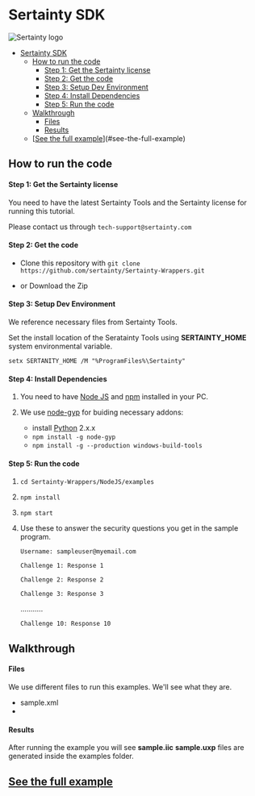 # Sertainty SDK
![Sertainty logo](https://i.ibb.co/ngjkVxN/Screen-Shot-2018-12-11-at-4-39-35-PM.png)


- [Sertainty SDK](#sertainty-sdk)
  - [How to run the code](#how-to-run-the-code)
      - [Step 1: Get the Sertainty license](#step-1-get-the-sertainty-license)
      - [Step 2: Get the code](#step-2-get-the-code)
      - [Step 3: Setup Dev Environment](#step-3-setup-dev-environment)
      - [Step 4: Install Dependencies](#step-4-install-dependencies)
      - [Step 5: Run the code](#step-5-run-the-code)
  - [Walkthrough](#walkthrough)
      - [Files](#files)
      - [Results](#results)
  - [[See the full example]()](#see-the-full-example)

## How to run the code

#### Step 1: Get the Sertainty license
You need to have the latest Sertainty Tools and the Sertainty license for running this tutorial. 

Please contact us through `tech-support@sertainty.com`

#### Step 2: Get the code 
- Clone this repository with 
   `git clone https://github.com/sertainty/Sertainty-Wrappers.git`

- or Download the Zip

#### Step 3: Setup Dev Environment
We reference necessary files from Sertainty Tools.

Set the install location of the Seratainty Tools using __SERTAINTY_HOME__ system environmental variable.

`setx SERTANITY_HOME /M "%ProgramFiles%\Sertainty"`

#### Step 4: Install Dependencies 
1. You need to have [Node JS](https://nodejs.org/en/) and [npm](https://www.npmjs.com/get-npm) installed in your PC. 

2. We use [node-gyp](https://github.com/nodejs/node-gyp) for buiding necessary addons:
     - install [Python](https://www.python.org/downloads/release/python-272/) 2.x.x
     - `npm install -g node-gyp`
     - `npm install -g --production windows-build-tools`

#### Step 5: Run the code
1. `cd Sertainty-Wrappers/NodeJS/examples`
2. `npm install`
3. `npm start`
4. Use these to answer the security questions you      get in the sample program. 

    `Username: sampleuser@myemail.com`

    `Challenge 1: Response 1`

    `Challenge 2: Response 2`

    `Challenge 3: Response 3`

    ...........

    `Challenge 10: Response 10`

## Walkthrough


#### Files

We use different files to run this examples. We'll see what they are. 
- sample.xml
- 

#### Results

After running the example you will see __sample.iic__ __sample.uxp__ files are generated inside the examples folder. 




## [See the full example]()


